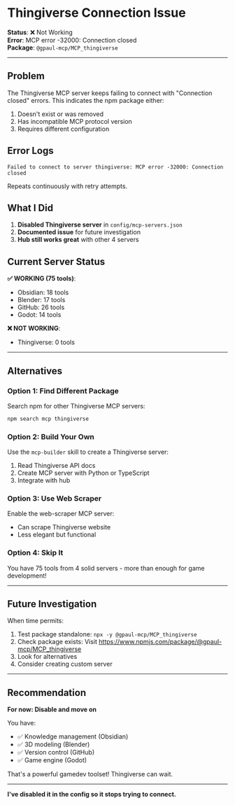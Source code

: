 # Thingiverse Connection Issue

**Status**: ❌ Not Working  
**Error**: MCP error -32000: Connection closed  
**Package**: `@gpaul-mcp/MCP_thingiverse`

---

## Problem

The Thingiverse MCP server keeps failing to connect with "Connection closed" errors. This indicates the npm package either:
1. Doesn't exist or was removed
2. Has incompatible MCP protocol version
3. Requires different configuration

## Error Logs

```
Failed to connect to server thingiverse: MCP error -32000: Connection closed
```

Repeats continuously with retry attempts.

## What I Did

1. **Disabled Thingiverse server** in `config/mcp-servers.json`
2. **Documented issue** for future investigation
3. **Hub still works great** with other 4 servers

## Current Server Status

**✅ WORKING (75 tools)**:
- Obsidian: 18 tools
- Blender: 17 tools
- GitHub: 26 tools
- Godot: 14 tools

**❌ NOT WORKING**:
- Thingiverse: 0 tools

---

## Alternatives

### Option 1: Find Different Package

Search npm for other Thingiverse MCP servers:
```bash
npm search mcp thingiverse
```

### Option 2: Build Your Own

Use the `mcp-builder` skill to create a Thingiverse server:
1. Read Thingiverse API docs
2. Create MCP server with Python or TypeScript
3. Integrate with hub

### Option 3: Use Web Scraper

Enable the web-scraper MCP server:
- Can scrape Thingiverse website
- Less elegant but functional

### Option 4: Skip It

You have 75 tools from 4 solid servers - more than enough for game development!

---

## Future Investigation

When time permits:
1. Test package standalone: `npx -y @gpaul-mcp/MCP_thingiverse`
2. Check package exists: Visit https://www.npmjs.com/package/@gpaul-mcp/MCP_thingiverse
3. Look for alternatives
4. Consider creating custom server

---

## Recommendation

**For now: Disable and move on**

You have:
- ✅ Knowledge management (Obsidian)
- ✅ 3D modeling (Blender)
- ✅ Version control (GitHub)
- ✅ Game engine (Godot)

That's a powerful gamedev toolset! Thingiverse can wait.

---

**I've disabled it in the config so it stops trying to connect.**
